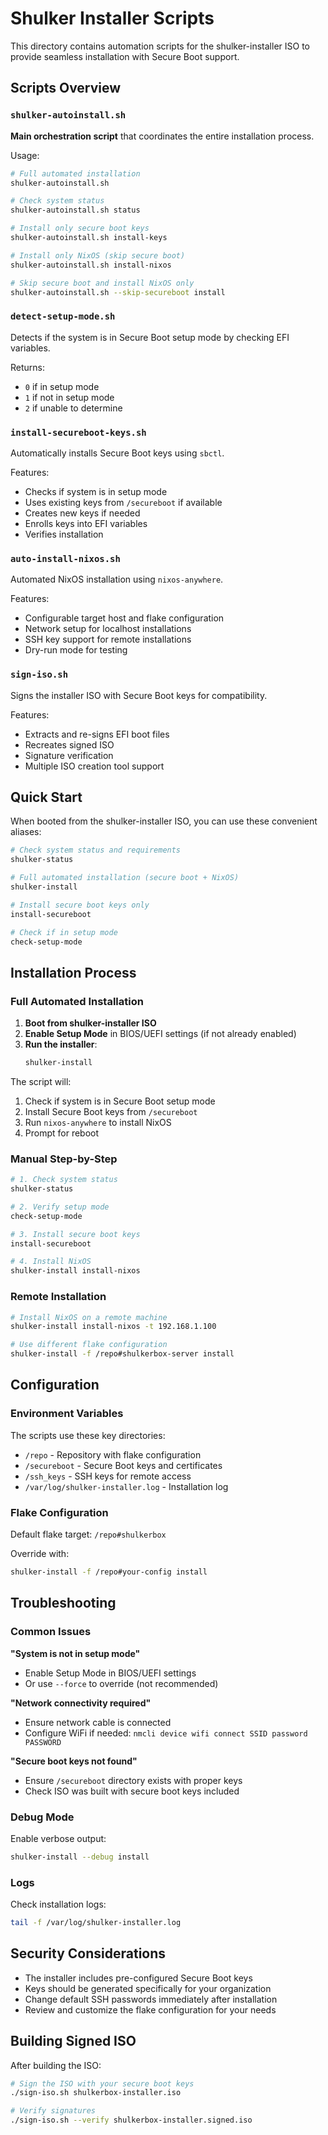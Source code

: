 # Shulker Installer Scripts

This directory contains automation scripts for the shulker-installer ISO to provide seamless installation with Secure Boot support.

## Scripts Overview

### `shulker-autoinstall.sh`
**Main orchestration script** that coordinates the entire installation process.

Usage:
```bash
# Full automated installation
shulker-autoinstall.sh

# Check system status
shulker-autoinstall.sh status

# Install only secure boot keys
shulker-autoinstall.sh install-keys

# Install only NixOS (skip secure boot)
shulker-autoinstall.sh install-nixos

# Skip secure boot and install NixOS only
shulker-autoinstall.sh --skip-secureboot install
```

### `detect-setup-mode.sh` 
Detects if the system is in Secure Boot setup mode by checking EFI variables.

Returns:
- `0` if in setup mode
- `1` if not in setup mode  
- `2` if unable to determine

### `install-secureboot-keys.sh`
Automatically installs Secure Boot keys using `sbctl`.

Features:
- Checks if system is in setup mode
- Uses existing keys from `/secureboot` if available
- Creates new keys if needed
- Enrolls keys into EFI variables
- Verifies installation

### `auto-install-nixos.sh`
Automated NixOS installation using `nixos-anywhere`.

Features:
- Configurable target host and flake configuration
- Network setup for localhost installations
- SSH key support for remote installations
- Dry-run mode for testing

### `sign-iso.sh`
Signs the installer ISO with Secure Boot keys for compatibility.

Features:
- Extracts and re-signs EFI boot files
- Recreates signed ISO
- Signature verification
- Multiple ISO creation tool support

## Quick Start

When booted from the shulker-installer ISO, you can use these convenient aliases:

```bash
# Check system status and requirements
shulker-status

# Full automated installation (secure boot + NixOS)
shulker-install

# Install secure boot keys only
install-secureboot

# Check if in setup mode
check-setup-mode
```

## Installation Process

### Full Automated Installation

1. **Boot from shulker-installer ISO**
2. **Enable Setup Mode** in BIOS/UEFI settings (if not already enabled)
3. **Run the installer**:
   ```bash
   shulker-install
   ```

The script will:
1. Check if system is in Secure Boot setup mode
2. Install Secure Boot keys from `/secureboot`
3. Run `nixos-anywhere` to install NixOS
4. Prompt for reboot

### Manual Step-by-Step

```bash
# 1. Check system status
shulker-status

# 2. Verify setup mode
check-setup-mode

# 3. Install secure boot keys
install-secureboot

# 4. Install NixOS
shulker-install install-nixos
```

### Remote Installation

```bash
# Install NixOS on a remote machine
shulker-install install-nixos -t 192.168.1.100

# Use different flake configuration
shulker-install -f /repo#shulkerbox-server install
```

## Configuration

### Environment Variables

The scripts use these key directories:
- `/repo` - Repository with flake configuration
- `/secureboot` - Secure Boot keys and certificates
- `/ssh_keys` - SSH keys for remote access
- `/var/log/shulker-installer.log` - Installation log

### Flake Configuration

Default flake target: `/repo#shulkerbox`

Override with:
```bash
shulker-install -f /repo#your-config install
```

## Troubleshooting

### Common Issues

**"System is not in setup mode"**
- Enable Setup Mode in BIOS/UEFI settings
- Or use `--force` to override (not recommended)

**"Network connectivity required"**
- Ensure network cable is connected
- Configure WiFi if needed: `nmcli device wifi connect SSID password PASSWORD`

**"Secure boot keys not found"**
- Ensure `/secureboot` directory exists with proper keys
- Check ISO was built with secure boot keys included

### Debug Mode

Enable verbose output:
```bash
shulker-install --debug install
```

### Logs

Check installation logs:
```bash
tail -f /var/log/shulker-installer.log
```

## Security Considerations

- The installer includes pre-configured Secure Boot keys
- Keys should be generated specifically for your organization
- Change default SSH passwords immediately after installation
- Review and customize the flake configuration for your needs

## Building Signed ISO

After building the ISO:

```bash
# Sign the ISO with your secure boot keys
./sign-iso.sh shulkerbox-installer.iso

# Verify signatures
./sign-iso.sh --verify shulkerbox-installer.signed.iso
```
